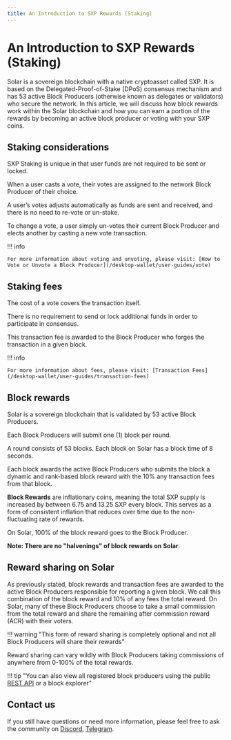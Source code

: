 ```yaml
---
title: An Introduction to SXP Rewards (Staking)
---
```


# An Introduction to SXP Rewards (Staking)

Solar is a sovereign blockchain with a native cryptoasset called SXP. It is based on the Delegated-Proof-of-Stake (DPoS) consensus mechanism and has 53 active Block Producers (otherwise known as delegates or validators) who secure the network. In this article, we will discuss how block rewards work within the Solar blockchain and how you can earn a portion of the rewards by becoming an active block producer or voting with your SXP coins.

## Staking considerations

SXP Staking is unique in that user funds are not required to be sent or locked.

When a user casts a vote, their votes are assigned to the network Block Producer of their choice.

A user’s votes adjusts automatically as funds are sent and received, and there is no need to re-vote or un-stake.

To change a vote, a user simply un-votes their current Block Producer and elects another by casting a new vote transaction.

!!! info

    For more information about voting and unvoting, please visit: [How to Vote or Unvote a Block Producer](/desktop-wallet/user-guides/vote)

## Staking fees

The cost of a vote covers the transaction itself.

There is no requirement to send or lock additional funds in order to participate in consensus.

This transaction fee is awarded to the Block Producer who forges the transaction in a given block.

!!! info

    For more information about fees, please visit: [Transaction Fees](/desktop-wallet/user-guides/transaction-fees)

## Block rewards

Solar is a sovereign blockchain that is validated by 53 active Block Producers.

Each Block Producers will submit one (1) block per round.

A round consists of 53 blocks. Each block on Solar has a block time of 8 seconds.

Each block awards the active Block Producers who submits the block a dynamic and rank-based block reward with the 10% any transaction fees from that block.

**Block Rewards** are inflationary coins, meaning the total SXP supply is increased by between 6.75 and 13.25 SXP every block. This serves as a form of consistent inflation that reduces over time due to the non-fluctuating rate of rewards.

On Solar, 100% of the block reward goes to the Block Producer.

**Note: There are no "halvenings" of block rewards on Solar**.

## Reward sharing on Solar

As previously stated, block rewards and transaction fees are awarded to the active Block Producers responsible for reporting a given block. We call this combination of the block reward and 10% of any fees the total reward. On Solar, many of these Block Producers choose to take a small commission from the total reward and share the remaining after commission reward (ACR) with their voters.

!!! warning "This form of reward sharing is completely optional and not all Block Producers will share their rewards"

Reward sharing can vary wildly with Block Producers taking commissions of anywhere from 0-100% of the total rewards.

!!! tip "You can also view all registered block producers using the public [REST API](/api/public-rest-api/getting-started) or a block explorer"

<!-- --hidden-- needs more detailed information
## Becoming a Block Producer

Some SXP holders want to be more directly involved and participate in the network themselves, rather than delegate their influence to a third party. 
We highly encourage anyone who is interested in becoming a block producer to read our full guides on [How to Register or Resign a Block Producer](/desktop-wallet/user-guides/register-resign-blockproducer/) and [Installing a Core Node](/exchanges/intro/) to get started.
-->

## Contact us

If you still have questions or need more information, please feel free to ask the community on [Discord](https://discord.solar.org/), [Telegram](https://telegram.solar.org/).
